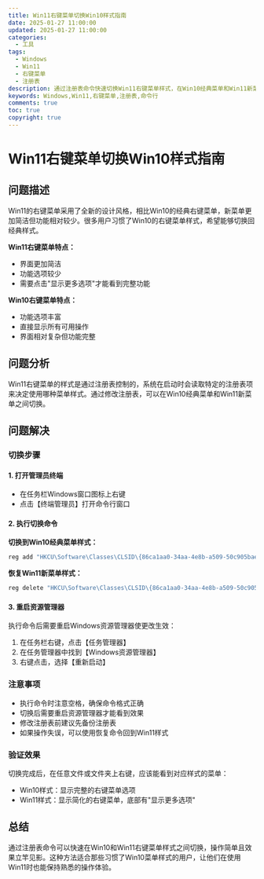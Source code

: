 ```yaml
---
title: Win11右键菜单切换Win10样式指南
date: 2025-01-27 11:00:00
updated: 2025-01-27 11:00:00
categories: 
  - 工具
tags:
  - Windows
  - Win11
  - 右键菜单
  - 注册表
description: 通过注册表命令快速切换Win11右键菜单样式，在Win10经典菜单和Win11新菜单之间自由切换。
keywords: Windows,Win11,右键菜单,注册表,命令行
comments: true
toc: true
copyright: true
---
```


# Win11右键菜单切换Win10样式指南

## 问题描述

Win11的右键菜单采用了全新的设计风格，相比Win10的经典右键菜单，新菜单更加简洁但功能相对较少。很多用户习惯了Win10的右键菜单样式，希望能够切换回经典样式。

**Win11右键菜单特点：**
- 界面更加简洁
- 功能选项较少
- 需要点击"显示更多选项"才能看到完整功能

**Win10右键菜单特点：**
- 功能选项丰富
- 直接显示所有可用操作
- 界面相对复杂但功能完整

## 问题分析

Win11右键菜单的样式是通过注册表控制的，系统在启动时会读取特定的注册表项来决定使用哪种菜单样式。通过修改注册表，可以在Win10经典菜单和Win11新菜单之间切换。

## 问题解决

### 切换步骤

#### 1. 打开管理员终端

- 在任务栏Windows窗口图标上右键
- 点击【终端管理员】打开命令行窗口

#### 2. 执行切换命令

**切换到Win10经典菜单样式：**
```cmd
reg add "HKCU\Software\Classes\CLSID\{86ca1aa0-34aa-4e8b-a509-50c905bae2a2}\InprocServer32" /f /ve
```

**恢复Win11新菜单样式：**
```cmd
reg delete "HKCU\Software\Classes\CLSID\{86ca1aa0-34aa-4e8b-a509-50c905bae2a2}" /f
```

#### 3. 重启资源管理器

执行命令后需要重启Windows资源管理器使更改生效：

1. 在任务栏右键，点击【任务管理器】
2. 在任务管理器中找到【Windows资源管理器】
3. 右键点击，选择【重新启动】

### 注意事项

- 执行命令时注意空格，确保命令格式正确
- 切换后需要重启资源管理器才能看到效果
- 修改注册表前建议先备份注册表
- 如果操作失误，可以使用恢复命令回到Win11样式

### 验证效果

切换完成后，在任意文件或文件夹上右键，应该能看到对应样式的菜单：
- Win10样式：显示完整的右键菜单选项
- Win11样式：显示简化的右键菜单，底部有"显示更多选项"

## 总结

通过注册表命令可以快速在Win10和Win11右键菜单样式之间切换，操作简单且效果立竿见影。这种方法适合那些习惯了Win10菜单样式的用户，让他们在使用Win11时也能保持熟悉的操作体验。
